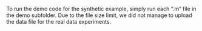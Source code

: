 To run the demo code for the synthetic example, simply run each “.m” file in the demo subfolder. Due to the file size limit, we did not manage to upload the data file for the real data experiments. 
